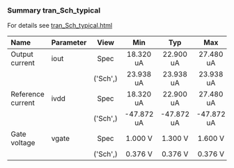 ### Summary tran_Sch_typical

For details see <a href='tran_Sch_typical.html'>tran_Sch_typical.html</a>

|**Name**|**Parameter**|**View**|**Min** | **Typ** | **Max**|
|:---|:---|:---:|:---:|:---:|:---:|
|Output current|iout | Spec | 18.320 uA | 22.900 uA | 27.480 uA |
| | | ('Sch',)|23.938 uA | 23.938 uA | 23.938 uA |
|Reference current|ivdd | Spec | 18.320 uA | 22.900 uA | 27.480 uA |
| | | ('Sch',)|-47.872 uA | -47.872 uA | -47.872 uA |
|Gate voltage|vgate | Spec | 1.000 V | 1.300 V | 1.600 V |
| | | ('Sch',)|0.376 V | 0.376 V | 0.376 V |
